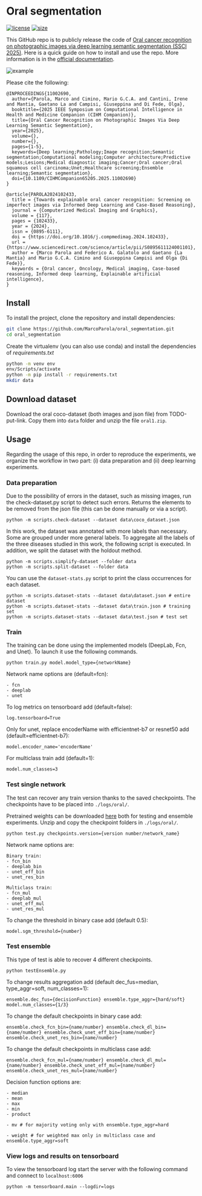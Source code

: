 # **Oral segmentation**

[![license](https://img.shields.io/github/license/MarcoParola/oral_segmentation?style=plastic)]()
[![size](https://img.shields.io/github/languages/code-size/MarcoParola/oral_segmentation?style=plastic)]()

This GitHub repo is to publicly release the code of [Oral cancer recognition on photographic images via deep learning semantic segmentation (SSCI 2025)](https://ieeexplore.ieee.org/document/11002690). Here is a quick guide on how to install and use the repo. More information is in the [official documentation](doc/README.md).

![example](https://github.com/MarcoParola/oral_segmentation/assets/32603898/8dc53d9c-6288-4b8e-a029-fa141c31ecc1)

Please cite the following:
```
@INPROCEEDINGS{11002690,
  author={Parola, Marco and Cimino, Mario G.C.A. and Cantini, Irene and Mantia, Gaetano La and Campisi, Giuseppina and Di Fede, Olga},
  booktitle={2025 IEEE Symposium on Computational Intelligence in Health and Medicine Companion (CIHM Companion)}, 
  title={Oral Cancer Recognition on Photographic Images Via Deep Learning Semantic Segmentation}, 
  year={2025},
  volume={},
  number={},
  pages={1-5},
  keywords={Deep learning;Pathology;Image recognition;Semantic segmentation;Computational modeling;Computer architecture;Predictive models;Lesions;Medical diagnostic imaging;Cancer;Oral cancer;Oral squamous cell carcinoma;Unet;Healthcare screening;Ensemble learning;Semantic segmentation},
  doi={10.1109/CIHMCompanion65205.2025.11002690}
}

@article{PAROLA2024102433,
  title = {Towards explainable oral cancer recognition: Screening on imperfect images via Informed Deep Learning and Case-Based Reasoning},
  journal = {Computerized Medical Imaging and Graphics},
  volume = {117},
  pages = {102433},
  year = {2024},
  issn = {0895-6111},
  doi = {https://doi.org/10.1016/j.compmedimag.2024.102433},
  url = {https://www.sciencedirect.com/science/article/pii/S0895611124001101},
  author = {Marco Parola and Federico A. Galatolo and Gaetano {La Mantia} and Mario G.C.A. Cimino and Giuseppina Campisi and Olga {Di Fede}},
  keywords = {Oral cancer, Oncology, Medical imaging, Case-based reasoning, Informed deep learning, Explainable artificial intelligence},
}
```

## Install 

To install the project, clone the repository and install dependencies:
```sh
git clone https://github.com/MarcoParola/oral_segmentation.git
cd oral_segmentation
```

Create the virtualenv (you can also use conda) and install the dependencies of *requirements.txt*

```sh
python -m venv env
env/Scripts/activate
python -m pip install -r requirements.txt
mkdir data
```


## Download dataset
Download the oral coco-dataset (both images and json file) from TODO-put-link. Copy them into `data` folder and unzip the file `oral1.zip`.

## Usage
Regarding the usage of this repo, in order to reproduce the experiments, we organize the workflow in two part: (i) data preparation and (ii) deep learning experiments.

### Data preparation
Due to the possibility of errors in the dataset, such as missing images, run the check-dataset.py script to detect such errors. Returns the elements to be removed from the json file (this can be done manually or via a script).
```
python -m scripts.check-dataset --dataset data\coco_dataset.json
```
In this work, the dataset was annotated with more labels than necessary. Some are grouped under more general labels. To aggregate all the labels of the three diseases studied in this work, the following script is executed. In addition, we split the dataset with the holdout method.
```
python -m scripts.simplify-dataset --folder data
python -m scripts.split-dataset --folder data
```

You can use the `dataset-stats.py`   script to print the class occurrences for each dataset.
```
python -m scripts.dataset-stats --dataset data\dataset.json # entire dataset
python -m scripts.dataset-stats --dataset data\train.json # training set
python -m scripts.dataset-stats --dataset data\test.json # test set
```


### Train
The training can be done using the implemented models (DeepLab, Fcn, and Unet). To launch it use the following commands.
```
python train.py model.model_type={networkName}
```
Network name options are (default=fcn):
```
- fcn 
- deeplab 
- unet 
```
To log metrics on tensorboard add (default=false):
```
log.tensorboard=True 
```
Only for unet, replace encoderName with efficientnet-b7 or resnet50 add (default=efficientnet-b7):
```
model.encoder_name='encoderName' 
```
For multiclass train add (default=1):
```
model.num_classes=3 
```


### Test single network
The test can recover any train version thanks to the saved checkpoints. The checkpoints have to be placed into `./logs/oral/`.

Pretrained weights can be downloaded [here](https://drive.google.com/file/d/1jRZuxER9ESNEsWZJdqha3k57fhvPYwv7/view?usp=drive_link) both for testing and ensemble experiments. 
Unzip and copy the checkpoint folders in `./logs/oral/`.

```
python test.py checkpoints.version={version number/network_name}
```
Network name options are: 
```
Binary train:
- fcn_bin
- deeplab_bin
- unet_eff_bin
- unet_res_bin 

Multiclass train:
- fcn_mul
- deeplab_mul
- unet_eff_mul
- unet_res_mul
```

To change the threshold in binary case add (default 0.5):
```
model.sgm_threshold={number} 
```


### Test ensemble
This type of test is able to recover 4 different checkpoints.
```
python testEnsemble.py
```
To change results aggregation add (default dec_fus=median, type_aggr=soft, num_classes=1):
```
ensemble.dec_fus={decisionFunction} ensemble.type_aggr={hard/soft} model.num_classes={1/3} 
```
To change the default checkpoints in binary case add:
```
ensemble.check_fcn_bin={name/number} ensemble.check_dl_bin={name/number} ensemble.check_unet_eff_bin={name/number} ensemble.check_unet_res_bin={name/number}
```
To change the default checkpoints in multiclass case add:
```
ensemble.check_fcn_mul={name/number} ensemble.check_dl_mul={name/number} ensemble.check_unet_eff_mul={name/number} ensemble.check_unet_res_mul={name/number}
```
Decision function options are:
```
- median
- mean
- max
- min
- product

- mv # for majority voting only with ensemble.type_aggr=hard

- weight # for weighted max only in multiclass case and ensemble.type_aggr=soft
```


### View logs and results on tensorboard

To view the tensorboard log start the server with the following command and connect to `localhost:6006`
```
python -m tensorboard.main --logdir=logs
```
